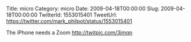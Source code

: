 Title: micro
Category: micro
Date: 2009-04-18T00:00:00
Slug: 2009-04-18T00:00:00
TwitterId: 1553015401
TweetUrl: https://twitter.com/mark_philpot/status/1553015401

The iPhone needs a Zoom  http://twitpic.com/3jmqn